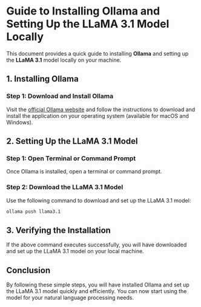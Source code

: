 
# Guide to Installing Ollama and Setting Up the LLaMA 3.1 Model Locally

This document provides a quick guide to installing **Ollama** and setting up the **LLaMA 3.1** model locally on your machine.

## 1. Installing Ollama

### Step 1: Download and Install Ollama

Visit the [official Ollama website](https://ollama.com) and follow the instructions to download and install the application on your operating system (available for macOS and Windows).

## 2. Setting Up the LLaMA 3.1 Model

### Step 1: Open Terminal or Command Prompt

Once Ollama is installed, open a terminal or command prompt.

### Step 2: Download the LLaMA 3.1 Model

Use the following command to download and set up the LLaMA 3.1 model:

```bash
ollama push llama3.1
```

## 3. Verifying the Installation

If the above command executes successfully, you will have downloaded and set up the LLaMA 3.1 model on your local machine.

## Conclusion

By following these simple steps, you will have installed Ollama and set up the LLaMA 3.1 model quickly and efficiently. You can now start using the model for your natural language processing needs.
